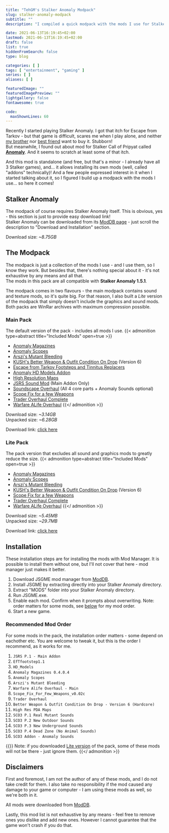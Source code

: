 ```yaml
---
title: "TehGM's Stalker Anomaly Modpack"
slug: stalker-anomaly-modpack
subtitle: ""
description: "I compiled a quick modpack with the mods I use for Stalker Anomaly so you can download and experience it the way I do!"

date: 2021-06-13T16:19:45+02:00
lastmod: 2021-06-13T16:19:45+02:00
draft: false
list: true
hiddenFromSearch: false
type: blog

categories: [ ]
tags: [ "entertainment", "gaming" ]
series: [ ]
aliases: [ ]

featuredImage: ""
featuredImagePreview: ""
lightgallery: false
fontawesome: true

code:
  maxShownLines: 60
---
```

<!--more-->

Recently I started playing Stalker Anomaly. I got that itch for Escape from Tarkov - but that game is difficult, scares me when I play alone, and neither [my brother](https://bloodxtract.com/members/BornToLose) nor [best friend](https://kalik.dev) want to buy it. Stubborn!  
But meanwhile, I found out about mod for Stalker Call of Pripyat called **[Anomaly](https://www.moddb.com/mods/stalker-anomaly)**. And it seems to scratch at least some of that itch.

And this mod is standalone (and free, but that's a minor - I already have all 3 Stalker games), and... it allows installing its own mods (well, called "addons" technically)! And a few people expressed interest in it when I started talking about it, so I figured I build up a modpack with the mods I use... so here it comes!

## Stalker Anomaly
The modpack of course requires Stalker Anomaly itself. This is obvious, yes - this section is just to provide easy download link!  
Stalker Anomaly can be downloaded from its [ModDB page](https://www.moddb.com/mods/stalker-anomaly) - just scroll the description to "Download and Installation" section.

Download size: *~8.75GB*

## The Modpack
The modpack is just a collection of the mods I use - and I use them, so I know they work. But besides that, there's nothing special about it - it's not exhaustive by any means and all that.  
The mods in this pack are all compatible with **Stalker Anomaly 1.5.1**.

The modpack comes in two flavours - the main modpack contains sound and texture mods, so it's quite big. For that reason, I also built a *Lite* version of the modpack that simply doesn't include the graphics and sound mods.  
Both packs are WinRar archives with maximum compression possible.

### Main Pack
The default version of the pack - includes all mods I use.
{{< admonition type=abstract title="Included Mods" open=true >}}
- [Anomaly Magazines](https://www.moddb.com/mods/stalker-anomaly/addons/anomaly-magazines-for-150-rc)
- [Anomaly Scopes](https://www.moddb.com/mods/stalker-anomaly/addons/anomaly-scopes-revision-v10)
- [Arszi's Mutant Bleeding](https://www.moddb.com/mods/stalker-anomaly/addons/arszis-mutant-bleeding)
- [KUSH's Better Weapon & Outfit Condition On Drop](https://www.moddb.com/mods/stalker-anomaly/addons/better-weapon-outfit-condition-on-drop) (Version 6)
- [Escape from Tarkov Footsteps and Tinnitus Replacers](https://www.moddb.com/mods/stalker-anomaly/addons/escape-from-tarkov-footsteps-and-tinnitus-replacers)
- [Anomaly HD Models Addon](https://www.moddb.com/mods/stalker-anomaly/addons/anomaly-hd-models-addon)
- [High Resolution Maps](https://www.moddb.com/mods/stalker-anomaly/addons/high-resolution-maps)
- [JSRS Sound Mod](https://www.moddb.com/mods/stalker-anomaly/addons/solarint-gunshot-overhaul) (Main Addon Only)
- [Soundscape Overhaul](https://www.moddb.com/mods/stalker-anomaly/addons/soundscape-overhaul-2) (All 4 core parts + Anomaly Sounds optional)
- [Scope Fix for a few Weapons](https://www.moddb.com/mods/stalker-anomaly/addons/scope-fix-for-a-few-weapons-v002c)
- [Trader Overhaul Complete](https://www.moddb.com/mods/stalker-anomaly/addons/trader-overhaul-complete)
- [Warfare ALife Overhaul](https://www.moddb.com/mods/stalker-anomaly/addons/warfare-alife-overhaul)
{{</ admonition >}}

Download size: *~3.14GB*  
Unpacked size: *~6.28GB*

Download link: [click here](https://www.mediafire.com/file/zxuq0ql84363edx/TehGM%2527s_Anomaly_Modpack_v1.rar/file)

### Lite Pack
The pack version that excludes all sound and graphics mods to greatly reduce the size.
{{< admonition type=abstract title="Included Mods" open=true >}}
- [Anomaly Magazines](https://www.moddb.com/mods/stalker-anomaly/addons/anomaly-magazines-for-150-rc)
- [Anomaly Scopes](https://www.moddb.com/mods/stalker-anomaly/addons/anomaly-scopes-revision-v10)
- [Arszi's Mutant Bleeding](https://www.moddb.com/mods/stalker-anomaly/addons/arszis-mutant-bleeding)
- [KUSH's Better Weapon & Outfit Condition On Drop](https://www.moddb.com/mods/stalker-anomaly/addons/better-weapon-outfit-condition-on-drop) (Version 6)
- [Scope Fix for a few Weapons](https://www.moddb.com/mods/stalker-anomaly/addons/scope-fix-for-a-few-weapons-v002c)
- [Trader Overhaul Complete](https://www.moddb.com/mods/stalker-anomaly/addons/trader-overhaul-complete)
- [Warfare ALife Overhaul](https://www.moddb.com/mods/stalker-anomaly/addons/warfare-alife-overhaul)
{{</ admonition >}}

Download size: *~5.45MB*  
Unpacked size: *~29.7MB*

Download link: [click here](https://www.mediafire.com/file/jwmkw61bu8gv74n/TehGM%2527s_Anomaly_Modpack_v1_%2528Lite%2529.rar/file)

## Installation
These installation steps are for installing the mods with Mod Manager. It is possible to install them without one, but I'll not cover that here - mod manager just makes it better.
1. Download JSGME mod manager from [ModDB](https://www.moddb.com/mods/call-of-chernobyl/downloads/jsgme).
2. Install JSGME by extracting directly into your Stalker Anomaly directory.
3. Extract "MODS" folder into your Stalker Anomaly directory.
4. Run JSGME.exe.
5. Enable each mod. Confirm when it prompts about overwriting. Note: order matters for some mods, see [below](#recommended-mod-order) for my mod order.
6. Start a new game.

### Recommended Mod Order
For some mods in the pack, the installation order matters - some depend on eachother etc. You are welcome to tweak it, but this is the order I recommend, as it works for me.

1. `JSRS P.1 - Main Addon`
2. `EfTfootstep1.1`
3. `HD_Models`
4. `Anomaly Magazines 0.4.0.4`
5. `Anomaly Scopes`
6. `Arszi's Mutant Bleeding`
7. `Warfare Alife Overhaul - Main`
8. `Scope_Fix_For_Few_Weapons_v0.02c`
9. `Trader Overhaul`
10. `Better Weapon & Outfit Condition On Drop - Version 6 (Hardcore)`
11. `High Res PDA Maps`
12. `SCO3 P.1 Real Mutant Sounds`
13. `SCO3 P.2 New Outdoor Sounds`
14. `SCO3 P.3 New Underground Sounds`
15. `SCO3 P.4 Dead Zone (No Animal Sounds)`
16. `SCO3 Addon - Anomaly Sounds`

{{<admonition type=note >}}
Note: if you downloaded [Lite version](#lite-pack) of the pack, some of these mods will not be there - just ignore them.
{{</ admonition >}}

## Disclaimers
First and foremost, I am not the author of any of these mods, and I do not take credit for them. I also take no responsibility if the mod caused any damage to your game or computer - I am using these mods as well, so we're both in it.

All mods were downloaded from [ModDB](https://www.moddb.com/mods/stalker-anomaly/addons).

Lastly, this mod list is not exhaustive by any means - feel free to remove ones you dislike and add new ones. However I cannot guarantee that the game won't crash if you do that.